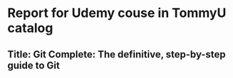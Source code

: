 # Report for Udemy couse in TommyU catalog

## Title:  Git Complete: The definitive, step-by-step guide to Git
